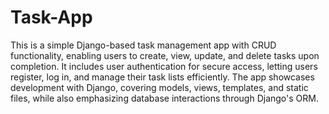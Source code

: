 # Task-App

This is a simple Django-based task management app with CRUD functionality, enabling users to create, view, update, and delete tasks upon completion. It includes user authentication for secure access, letting users register, log in, and manage their task lists efficiently. The app showcases development with Django, covering models, views, templates, and static files, while also emphasizing database interactions through Django's ORM.
